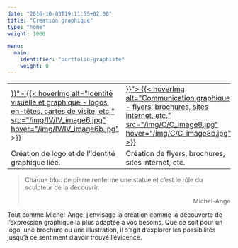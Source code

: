 ```yaml
---
date: "2016-10-03T19:11:55+02:00"
title: "Création graphique"
type: "home"
weight: 1000

menu:
  main:
    identifier: "portfolio-graphiste"
    weight: 0
---
```


<table class="identitevisuelle" title="graphisme">
<tr><td>
  <a href="{{< relref "identite-visuelle.md" >}}">
  {{< hoverImg alt="Identité visuelle et graphique - logos, en-têtes, cartes de visite, etc." src="/img/IV/IV_image6.jpg" hover="/img/IV/IV_image6b.jpg" >}}
  </a>
</td><td>
  <a href="{{< relref "typo-et-edition.md" >}}">
  {{< hoverImg alt="Communication graphique - flyers, brochures, sites internet, etc." src="/img/C/C_image8.jpg" hover="/img/C/C_image8b.jpg" >}}
  </a>
</td><td>
  <a href="{{< relref "identite-visuelle.md" >}}">
  {{< hoverImg alt="En plus - dessins et illustrations" src="/img/EP/EP_image27.jpg" hover="/img/EP/EP_image27b.jpg" >}}
  </a>
</td></tr>
<tr>
<td class="textaccueil">Création de logo et de l’identité graphique liée.</td>
<td class="textaccueil">Création de flyers, brochures, sites internet, etc.</td>
<td class="textaccueil">Création de visuels – dessin, peinture, image numérique, etc.</td>
</tr>
</table>

> Chaque bloc de pierre renferme une statue et c’est le rôle du sculpteur de la découvrir.
> <p style="text-align: right;">Michel-Ange</p>

Tout comme Michel-Ange, j’envisage la création comme la découverte de l’expression graphique la plus adaptée à vos besoins. Que ce soit pour un logo, une brochure ou une illustration, il s’agit d’explorer les possibilités jusqu’à ce sentiment d’avoir trouvé l’évidence.
